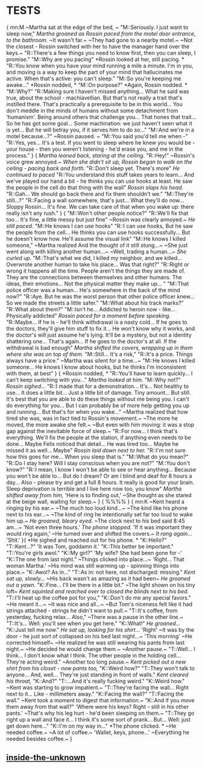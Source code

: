 # TESTS
{
mn:M
~Martha sat at the edge of the bed, ~
"M::Seriously. I just want to sleep now,"
*Martha groaned as Rossin paced from the motel door entrance, to the bathroom.*
~It wasn't far.~
~They had gone to a nearby motel.~
~Not the closest - Rossin switched with her to have the manager hand over the keys.~
"R::There's a few things you need to know first, then you can sleep, I promise."
"M::Why are you pacing"
*Rossin looked at her, still pacing. *
"R::You know when you have your mind running a mile a minute. 
I'm in you, and moving is a way to keep the part of your mind that hallucinates me active. 
When that's active: you can't sleep."
"M::So you're keeping me awake..."
*Rossin nodded, *
"M::On purpose?"
*Again, Rossin nodded. *
"M::Why?"
"R::Making sure I haven't missed anything...
What he said was true, about the school - machiavellian. 
But that's not really a trait that's instilled there. 
That's practically a prerequisite to be in this world...
You don't meddle in the minds of humans without some detachment from ‘humanism'. 
Being around others that challenge you...
That hones that trait... 
So he has got some goal...
Some machination: we just haven't seen what it is yet...
But he will betray you, if it serves him to do so..."
"M::And we're in a motel because...?"
~Rossin paused. ~
"M::You said you'd tell me when -"
"R::Yes, yes...
It's a test. If you went to sleep where he knew you would be - your house - then you weren't listening - he'd erase you, and me in the process."
}
{
*Martha leaned back, staring at the ceiling.*
"R::Hey!"
~Rossin's voice grew annoyed.~
*When she didn't sit up, Rossin began to walk on the ceiling - pacing back and forth.*
"R::Don't sleep yet. There's more"
*He continued to paced*
"R::You understand this stuff takes years to learn...
And we've played our hand a bit - he thinks you can use hooks at least. 
He saw the people in the cell do that thing with the wall"
*Rossin slaps his head.*
"R::Gah...
We should go back there and fix them shouldn't we."
"M::They're still...?"
"R::Facing a wall somewhere, that's just...
What they'll do now...
Sloppy Rossin...
It's fine. 
We can take care of that when you wake up: there really isn't any rush."
}
{
"M::Won't other people notice?"
"R::We'll fix that too...
It's fine, a little messy but just fine"
~Rossin was clearly annoyed.~
*He still paced.*
"M::He knows I can use hooks"
"R::I can use hooks, But he saw the people from the cell...
He thinks you can use hooks successfully...
But he doesn't know how. He'll assume the visual link"
"M::He knows I killed someone,"
~Martha realized And the thought of it still stung...~
~She just went along with killing another human...~
~Well, trading a human...~
*She curled up.*
"M::That's what we did, I killed my neighbor, and we killed...
Overwrote another human to take his place...
Was that right?"
"R::Right or wrong it happens all the time. 
People aren't the things they are made of. 
They are the connections between themselves and other humans. 
The ideas, their emotions...
Not the physical matter they make up... "
"M::That police officer was a human...
He's somewhere in the back of the mind now?"
"R::Aye.
But he was the worst person that other police officer knew...
So we made the streets a little safer."
"M::What about his track marks?"
"R::What about them?"
"M::Isn't he...
Addicted to heroin now - like...
Physically addicted"
*Rossin paced for a moment before speaking.*
"R::Maybe...
If he is - he'll think withdrawal is a nasty cold...
If he goes to the doctors, they'll give him stuff to fix it...
He won't know why it works, and the doctor's will just assume he's lying. 
It'll be a mystery, but not a identity shattering one...
That's again...
If he goes to the doctor's at all.
If the withdrawal is bad enough"
*Martha shifted the covers, wrapping up in them where she was on top of them.*
"M::Still...
It's a risk,"
"R::It's a price. Things always have a price."
~Martha was silent for a time...~
"M::He knows I killed someone...
He knows I know about hooks, but he thinks I'm inconsistent with them, at best"
}
{
*Rossin nodded, *
"R::You'll have to learn quickly...
I can't keep switching with you..."
*Martha looked at him.*
"M::Why not?"
*Rossin sighed...*
"R::I made that for a demonstration...
It's...
Not healthy to use...
It does a little bit...
Just a little bit of damage. 
Tiny amount...
But still. 
It's best that you are able to do these things without me being you. 
I can't do everything for you...
But I can probably be of more help getting you up and running...
But that's for when you wake..."
~Martha realized that how tired she was, was in fact tied to Rossin's movement.~
~The more he moved, the more awake she felt.~
~But even with him moving: it was a stop gap against the inevitable force of sleep.~
"R::For now...
I think that's everything. We'll fix the people at the station, if anything even needs to be done...
Maybe Felix noticed that detail...
He was tired too...
Maybe he missed it as well...
Maybe"
*Rossin laid down next to her.*
"R::I'm not sure how this goes for me...
When you sleep that is."
"M::What do you mean?"
"R::Do I stay here?
Will I stay conscious when you are not?"
"M::You don't know?"
"R::I mean, I know I won't be able to see or hear anything...
Because you won't be able to... 
But do I dream? 
Or am I blind and deaf for 8 hours a day...
Also - please try and get a full 8 hours. 
It really is good for your brain. 
Sleep deprivation is terrible and I live here now too, you know"
*Martha shifted away from him,*
'Here is to finding out,'
~She thought as she stared at the beige wall, waiting for sleep.~
}
{
%%%%
}
{
mn:K
~Kent heard a ringing by his ear.~
~The much too loud kind...~
~The kind like his phone next to his ear...~
~The kind of ring he intentionally set far too loud to wake him up.~
*He groaned, bleary eyed.*
~The clock next to his bed said 8:45 am...~
'Not even three hours.'
*The phone stopped.*
'If it was important they would ring again,'
~He turned over and shifted the covers.~
*It rang again...*
'Shit.'
}{
*He sighed and reached out for his phone. *
"K::Hello?"
"T::Kent...?"
'It was Tom, goddamn it.'
"K::This better be important."
"T::You're girls awol."
"K::My girl?"
'My wife? She had been gone for -'
"K::The one from last night."
~Things clicked into place...~
'Right...
That woman Martha.'
~His mind was still warming up - spinning things into place.~
"K::Awol? 
As in..."
"T::As in: not here, not discharged: missing."
*Kent sat up, slowly...*
~His back wasn't as amazing as it had been~
*He groaned out a yawn.*
"K::Fine...
I'll be there in a little bit."
~The light shown on his tiny loft~
*Kent squinted and reached over to closed the blinds next to his bed.*
"T::I'll heat up the coffee pot for you,"
"K::Don't do me any special favors."
~He meant it...~
~It was nice and all...~
~But Tom's niceness felt like it had strings attached - strings he didn't want to pull.~
"T::It's coffee, from yesterday, fucking relax...
Also,"
~There was a pause in the other line.~
"T::It's...
Well: you'll see when you get here."
"K::What!"
*He groaned...*
"K::Just tell me now."
*He sat up, looking for his shirt...*
'Right'
~It was by the door - he just sort of collapsed on his bed last night...~
'This morning'
~He corrected himself~
~He realized he was still wearing his pants from last night.~
~He decided he would change them.~
~Another pause.~
"T::Well...
I think...
I don't know what I think. 
The other people in the holding cell...
They're acting weird."
~Another too long pause.~
*Kent picked out a new shirt from his closet - new pants too,*
"K::Weird how?"
"T::They won't talk to anyone...
And, well...
They're just standing in front of walls."
*Kent cleared his throat,*
"K::And?"
"T::...And it's really fucking weird."
"K::Weird how."
~Kent was starting to grow impatient.~
"T::They're facing the wall...
Right next to it...
Like - millimeters away."
"K::Facing the wall?"
"T::Facing the wall."
~Kent took a moment to digest that information.~
"K::And if you move them away from that wall?"
'Where were his keys? Right - still in his other pants.'
~That's why his leg hurt - he'd been sleeping on them.~
"T::They go right up a wall and face it...
I think it's some sort of prank...
But...
Well: just get down here..."
"K::I'm on my way in..."
*The phone clicked. *
~He needed coffee.~
~A lot of coffee.~
'Wallet, keys, phone...'
~Everything he needed besides coffee.~
}
## [inside-the-unknown](inside-the-unknown.md)
